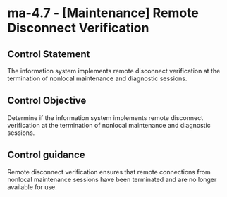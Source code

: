 # ma-4.7 - \[Maintenance\] Remote Disconnect Verification

## Control Statement

The information system implements remote disconnect verification at the termination of nonlocal maintenance and diagnostic sessions.

## Control Objective

Determine if the information system implements remote disconnect verification at the termination of nonlocal maintenance and diagnostic sessions.

## Control guidance

Remote disconnect verification ensures that remote connections from nonlocal maintenance sessions have been terminated and are no longer available for use.
